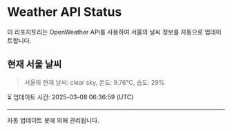 
# Weather API Status

이 리포지토리는 OpenWeather API를 사용하여 서울의 날씨 정보를 자동으로 업데이트합니다.

## 현재 서울 날씨
> 서울의 현재 날씨: clear sky, 온도: 9.76°C, 습도: 29%

⏳ 업데이트 시간: 2025-03-08 06:36:59 (UTC)

---
자동 업데이트 봇에 의해 관리됩니다.
